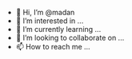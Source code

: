 - 👋 Hi, I’m @madan
- 👀 I’m interested in ...
- 🌱 I’m currently learning ...
- 💞️ I’m looking to collaborate on ...
- 📫 How to reach me ...

<!---
madan-daji/madan-daji is a ✨ special ✨ repository because its `README.md` (this file) appears on your GitHub profile.
You can click the Preview link to take a look at your changes.
--->
